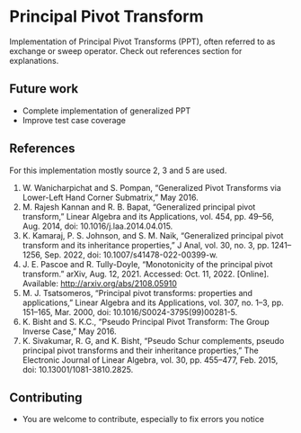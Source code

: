 # Principal Pivot Transform
Implementation of Principal Pivot Transforms (PPT), often referred to as exchange or sweep operator.
Check out references section for explanations.

## Future work
- Complete implementation of generalized PPT
- Improve test case coverage


## References
For this implementation mostly source 2, 3 and 5 are used.

1. W. Wanicharpichat and S. Pompan, “Generalized Pivot Transforms via Lower-Left Hand Corner Submatrix,” May 2016.
2. M. Rajesh Kannan and R. B. Bapat, “Generalized principal pivot transform,” Linear Algebra and its Applications, vol. 454, pp. 49–56, Aug. 2014, doi: 10.1016/j.laa.2014.04.015.
3. K. Kamaraj, P. S. Johnson, and S. M. Naik, “Generalized principal pivot transform and its inheritance properties,” J Anal, vol. 30, no. 3, pp. 1241–1256, Sep. 2022, doi: 10.1007/s41478-022-00399-w.
4. J. E. Pascoe and R. Tully-Doyle, “Monotonicity of the principal pivot transform.” arXiv, Aug. 12, 2021. Accessed: Oct. 11, 2022. [Online]. Available: http://arxiv.org/abs/2108.05910
5. M. J. Tsatsomeros, “Principal pivot transforms: properties and applications,” Linear Algebra and its Applications, vol. 307, no. 1–3, pp. 151–165, Mar. 2000, doi: 10.1016/S0024-3795(99)00281-5.
6. K. Bisht and S. K.C., “Pseudo Principal Pivot Transform: The Group Inverse Case,” May 2016.
7. K. Sivakumar, R. G, and K. Bisht, “Pseudo Schur complements, pseudo principal pivot transforms and their inheritance properties,” The Electronic Journal of Linear Algebra, vol. 30, pp. 455–477, Feb. 2015, doi: 10.13001/1081-3810.2825.


## Contributing
- You are welcome to contribute, especially to fix errors you notice